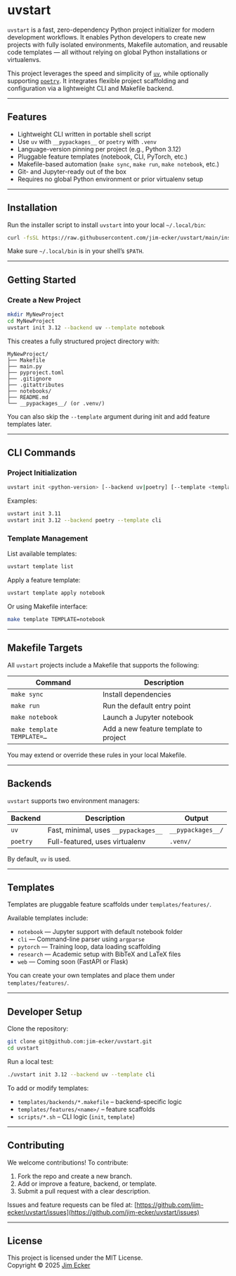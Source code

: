 # uvstart

`uvstart` is a fast, zero-dependency Python project initializer for modern development workflows. It enables Python developers to create new projects with fully isolated environments, Makefile automation, and reusable code templates — all without relying on global Python installations or virtualenvs.

This project leverages the speed and simplicity of [`uv`](https://github.com/astral-sh/uv), while optionally supporting [`poetry`](https://python-poetry.org/). It integrates flexible project scaffolding and configuration via a lightweight CLI and Makefile backend.

---

## Features

- Lightweight CLI written in portable shell script
- Use `uv` with `__pypackages__` or `poetry` with `.venv`
- Language-version pinning per project (e.g., Python 3.12)
- Pluggable feature templates (notebook, CLI, PyTorch, etc.)
- Makefile-based automation (`make sync`, `make run`, `make notebook`, etc.)
- Git- and Jupyter-ready out of the box
- Requires no global Python environment or prior virtualenv setup

---

## Installation

Run the installer script to install `uvstart` into your local `~/.local/bin`:

```bash
curl -fsSL https://raw.githubusercontent.com/jim-ecker/uvstart/main/installer.sh | bash
```

Make sure `~/.local/bin` is in your shell’s `$PATH`.

---

## Getting Started

### Create a New Project

```bash
mkdir MyNewProject
cd MyNewProject
uvstart init 3.12 --backend uv --template notebook
```

This creates a fully structured project directory with:

```
MyNewProject/
├── Makefile
├── main.py
├── pyproject.toml
├── .gitignore
├── .gitattributes
├── notebooks/
├── README.md
└── __pypackages__/ (or .venv/)
```

You can also skip the `--template` argument during init and add feature templates later.

---

## CLI Commands

### Project Initialization

```bash
uvstart init <python-version> [--backend uv|poetry] [--template <template-name>]
```

Examples:

```bash
uvstart init 3.11
uvstart init 3.12 --backend poetry --template cli
```

### Template Management

List available templates:

```bash
uvstart template list
```

Apply a feature template:

```bash
uvstart template apply notebook
```

Or using Makefile interface:

```bash
make template TEMPLATE=notebook
```

---

## Makefile Targets

All `uvstart` projects include a Makefile that supports the following:

| Command                     | Description                          |
|----------------------------|--------------------------------------|
| `make sync`                | Install dependencies                 |
| `make run`                 | Run the default entry point          |
| `make notebook`            | Launch a Jupyter notebook            |
| `make template TEMPLATE=…` | Add a new feature template to project |

You may extend or override these rules in your local Makefile.

---

## Backends

`uvstart` supports two environment managers:

| Backend | Description                            | Output            |
|---------|----------------------------------------|-------------------|
| `uv`    | Fast, minimal, uses `__pypackages__`   | `__pypackages__/` |
| `poetry`| Full-featured, uses virtualenv         | `.venv/`          |

By default, `uv` is used.

---

## Templates

Templates are pluggable feature scaffolds under `templates/features/`.

Available templates include:

- `notebook` — Jupyter support with default notebook folder
- `cli` — Command-line parser using `argparse`
- `pytorch` — Training loop, data loading scaffolding
- `research` — Academic setup with BibTeX and LaTeX files
- `web` — Coming soon (FastAPI or Flask)

You can create your own templates and place them under `templates/features/`.

---

## Developer Setup

Clone the repository:

```bash
git clone git@github.com:jim-ecker/uvstart.git
cd uvstart
```

Run a local test:

```bash
./uvstart init 3.12 --backend uv --template cli
```

To add or modify templates:

- `templates/backends/*.makefile` – backend-specific logic
- `templates/features/<name>/` – feature scaffolds
- `scripts/*.sh` – CLI logic (`init`, `template`)

---

## Contributing

We welcome contributions! To contribute:

1. Fork the repo and create a new branch.
2. Add or improve a feature, backend, or template.
3. Submit a pull request with a clear description.

Issues and feature requests can be filed at:
[https://github.com/jim-ecker/uvstart/issues](https://github.com/jim-ecker/uvstart/issues)

---

## License

This project is licensed under the MIT License.  
Copyright © 2025 [Jim Ecker](https://github.com/jim-ecker)
